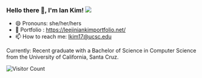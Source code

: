 ### Hello there 👋, I'm Ian Kim! <img src="https://img.icons8.com/emoji/48/000000/woman-technologyst.png" /> 

<!--
cmd-shift-k-v to put the example on the side
Here are some ideas to get you started:

- 🔭 I’m currently working on ...
- 🌱 I’m currently learning ...
- 👯 I’m looking to collaborate on ...
- 🤔 I’m looking for help with ...
- 💬 Ask me about ...
- 📫 How to reach me: ...
- 😄 Pronouns: ...
- ⚡ Fun fact: ...
-->
- 😄 Pronouns: she/her/hers
- 🌱 Portfolio : [https://leejiniankimportfolio.net/ ](http://www.leejiniankimportfolio.net)
- 📫 How to reach me: lkim17@ucsc.edu 

Currently: Recent graduate with a Bachelor of Science in Computer Science from the University of California, Santa Cruz.

 ![Visitor Count](https://visitor-badge.glitch.me/badge?page_id=lkim3834.lkim3834)
